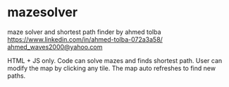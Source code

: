 # mazesolver
maze solver and shortest path finder by ahmed tolba
https://www.linkedin.com/in/ahmed-tolba-072a3a58/
ahmed_waves2000@yahoo.com

HTML + JS only.
Code can solve mazes and finds shortest path.
User can modify the map by clicking any tile.
The map auto refreshes to find new paths.
